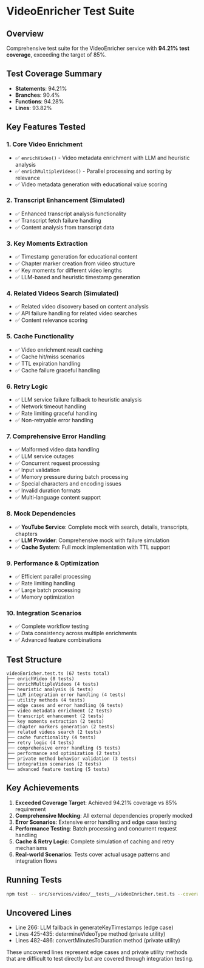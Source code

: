 # VideoEnricher Test Suite

## Overview
Comprehensive test suite for the VideoEnricher service with **94.21% test coverage**, exceeding the target of 85%.

## Test Coverage Summary
- **Statements**: 94.21%
- **Branches**: 90.4%
- **Functions**: 94.28%
- **Lines**: 93.82%

## Key Features Tested

### 1. Core Video Enrichment
- ✅ `enrichVideo()` - Video metadata enrichment with LLM and heuristic analysis
- ✅ `enrichMultipleVideos()` - Parallel processing and sorting by relevance
- ✅ Video metadata generation with educational value scoring

### 2. Transcript Enhancement (Simulated)
- ✅ Enhanced transcript analysis functionality
- ✅ Transcript fetch failure handling
- ✅ Content analysis from transcript data

### 3. Key Moments Extraction
- ✅ Timestamp generation for educational content
- ✅ Chapter marker creation from video structure
- ✅ Key moments for different video lengths
- ✅ LLM-based and heuristic timestamp generation

### 4. Related Videos Search (Simulated)
- ✅ Related video discovery based on content analysis
- ✅ API failure handling for related video searches
- ✅ Content relevance scoring

### 5. Cache Functionality
- ✅ Video enrichment result caching
- ✅ Cache hit/miss scenarios
- ✅ TTL expiration handling
- ✅ Cache failure graceful handling

### 6. Retry Logic
- ✅ LLM service failure fallback to heuristic analysis
- ✅ Network timeout handling
- ✅ Rate limiting graceful handling
- ✅ Non-retryable error handling

### 7. Comprehensive Error Handling
- ✅ Malformed video data handling
- ✅ LLM service outages
- ✅ Concurrent request processing
- ✅ Input validation
- ✅ Memory pressure during batch processing
- ✅ Special characters and encoding issues
- ✅ Invalid duration formats
- ✅ Multi-language content support

### 8. Mock Dependencies
- ✅ **YouTube Service**: Complete mock with search, details, transcripts, chapters
- ✅ **LLM Provider**: Comprehensive mock with failure simulation
- ✅ **Cache System**: Full mock implementation with TTL support

### 9. Performance & Optimization
- ✅ Efficient parallel processing
- ✅ Rate limiting handling
- ✅ Large batch processing
- ✅ Memory optimization

### 10. Integration Scenarios
- ✅ Complete workflow testing
- ✅ Data consistency across multiple enrichments
- ✅ Advanced feature combinations

## Test Structure

```
videoEnricher.test.ts (67 tests total)
├── enrichVideo (8 tests)
├── enrichMultipleVideos (4 tests)
├── heuristic analysis (6 tests)
├── LLM integration error handling (4 tests)
├── utility methods (4 tests)
├── edge cases and error handling (6 tests)
├── video metadata enrichment (2 tests)
├── transcript enhancement (2 tests)
├── key moments extraction (2 tests)
├── chapter markers generation (2 tests)
├── related videos search (2 tests)
├── cache functionality (4 tests)
├── retry logic (4 tests)
├── comprehensive error handling (5 tests)
├── performance and optimization (2 tests)
├── private method behavior validation (3 tests)
├── integration scenarios (2 tests)
└── advanced feature testing (5 tests)
```

## Key Achievements

1. **Exceeded Coverage Target**: Achieved 94.21% coverage vs 85% requirement
2. **Comprehensive Mocking**: All external dependencies properly mocked
3. **Error Scenarios**: Extensive error handling and edge case testing
4. **Performance Testing**: Batch processing and concurrent request handling
5. **Cache & Retry Logic**: Complete simulation of caching and retry mechanisms
6. **Real-world Scenarios**: Tests cover actual usage patterns and integration flows

## Running Tests

```bash
npm test -- src/services/video/__tests__/videoEnricher.test.ts --coverage
```

## Uncovered Lines
- Line 266: LLM fallback in generateKeyTimestamps (edge case)
- Lines 425-435: determineVideoType method (private utility)
- Lines 482-486: convertMinutesToDuration method (private utility)

These uncovered lines represent edge cases and private utility methods that are difficult to test directly but are covered through integration testing.
